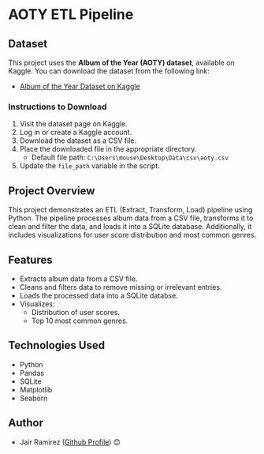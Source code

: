 # AOTY ETL Pipeline

## Dataset

This project uses the **Album of the Year (AOTY) dataset**, available on Kaggle.
You can download the dataset from the following link:

- [Album of the Year Dataset on Kaggle](https://www.kaggle.com/datasets/tabibyte/aoty-5000-highest-user-rated-albums/data)

### Instructions to Download
1. Visit the dataset page on Kaggle.
2. Log in or create a Kaggle account.
3. Download the dataset as a CSV file.
4. Place the downloaded file in the appropriate directory.
   - Default file path: `C:\Users\mouse\Desktop\Data\csv\aoty.csv`
5. Update the `file_path` variable in the script.


## Project Overview
This project demonstrates an ETL (Extract, Transform, Load) pipeline using Python. 
The pipeline processes album data from a CSV file, transforms it to clean and filter the data, and loads
it into a SQLite database. Additionally, it includes visualizations for user score distribution and most common genres.

## Features
- Extracts album data from a CSV file.
- Cleans and filters data to remove missing or irrelevant entries.
- Loads the processed data into a SQLite databse.
- Visualizes:
    - Distribution of user scores.
    - Top 10 most common genres.

## Technologies Used
- Python
- Pandas
- SQLite
- Matplotlib
- Seaborn

## Author
- Jair Ramirez ([Github Profile](https://github.com/JairCodes)) 😊